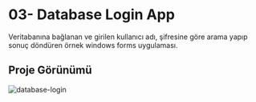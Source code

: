 # 03- Database Login App
Veritabanına bağlanan ve girilen kullanıcı adı, şifresine göre arama yapıp sonuç döndüren örnek windows forms uygulaması. 
    
## Proje Görünümü
![database-login](https://user-images.githubusercontent.com/109849483/210142022-99373994-53a7-466a-8dab-0742eef24ae7.PNG)
